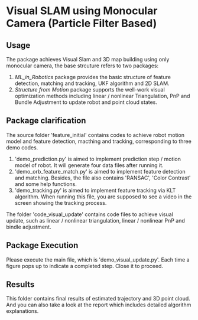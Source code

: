 # Visual SLAM using Monocular Camera (Particle Filter Based)

Usage
-----
The package achieves Visual Slam and 3D map building using only monocular camera, the base strcuture refers to two packages: 
1. *ML_in_Robotics* package provides the basic structure of feature detection, matching and tracking, UKF algorithm and 2D SLAM.
2. *Structure from Motion* package supports the well-work visual optimization methods including linear / nonlinear Triangulation, PnP and Bundle Adjustment to update robot and point cloud states. 

Package clarification
----------------------
The source folder 'feature_initial' contains codes to achieve robot motion model and feature detection, macthing and tracking, corresponding to three demo codes.
1. 'demo_prediction.py' is aimed to implement prediction step / motion model of robot. It will generate four data files after running it.
2. 'demo_orb_feature_match.py' is aimed to implement feature detection and matching. Besides, the file also contains 'RANSAC', 'Color Contrast' and some help functions.
3. 'demo_tracking.py' is aimed to implement feature tracking via KLT algorithm. When running this file, you are supposed to see a video in the screen showing the tracking process. 

The folder 'code_visual_update' contains code files to achieve visual update, such as linear / nonlinear triangulation, linear / nonlinear PnP and bindle adjustment.

Package Execution
-----------------
Please execute the main file, which is 'demo_visual_update.py'. Each time a figure pops up to indicate a completed step. Close it to proceed. 

Results
-------
This folder contains final results of estimated trajectory and 3D point cloud. And you can also take a look at the report which includes detailed algorithm explanations.

